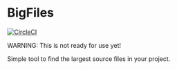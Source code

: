 # BigFiles

[![CircleCI](https://circleci.com/gh/apiology/bigfiles.svg?style=svg)](https://circleci.com/gh/apiology/bigfiles)

WARNING: This is not ready for use yet!

Simple tool to find the largest source files in your project.

